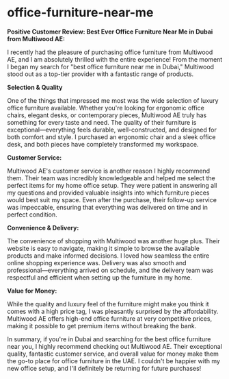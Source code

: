 # office-furniture-near-me

**Positive Customer Review: Best Ever Office Furniture Near Me in Dubai from Multiwood AE:**

I recently had the pleasure of purchasing office furniture from Multiwood AE, and I am absolutely thrilled with the entire experience! From the moment I began my search for "best office furniture near me in Dubai," Multiwood stood out as a top-tier provider with a fantastic range of products.

**Selection & Quality**

One of the things that impressed me most was the wide selection of luxury office furniture available. Whether you're looking for ergonomic office chairs, elegant desks, or contemporary pieces, Multiwood AE truly has something for every taste and need. The quality of their furniture is exceptional—everything feels durable, well-constructed, and designed for both comfort and style. I purchased an ergonomic chair and a sleek office desk, and both pieces have completely transformed my workspace.

**Customer Service:**

Multiwood AE's customer service is another reason I highly recommend them. Their team was incredibly knowledgeable and helped me select the perfect items for my home office setup. They were patient in answering all my questions and provided valuable insights into which furniture pieces would best suit my space. Even after the purchase, their follow-up service was impeccable, ensuring that everything was delivered on time and in perfect condition.

**Convenience & Delivery:**

The convenience of shopping with Multiwood was another huge plus. Their website is easy to navigate, making it simple to browse the available products and make informed decisions. I loved how seamless the entire online shopping experience was. Delivery was also smooth and professional—everything arrived on schedule, and the delivery team was respectful and efficient when setting up the furniture in my home.

**Value for Money:**

While the quality and luxury feel of the furniture might make you think it comes with a high price tag, I was pleasantly surprised by the affordability. Multiwood AE offers high-end office furniture at very competitive prices, making it possible to get premium items without breaking the bank.

In summary, if you're in Dubai and searching for the best office furniture near you, I highly recommend checking out Multiwood AE. Their exceptional quality, fantastic customer service, and overall value for money make them the go-to place for office furniture in the UAE. I couldn't be happier with my new office setup, and I'll definitely be returning for future purchases!
